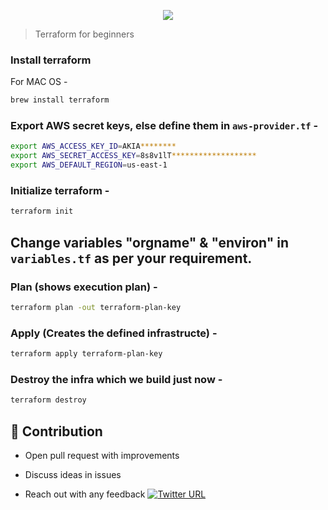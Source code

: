 <p align="center"><img src="https://user-images.githubusercontent.com/4303310/42405951-88afac1e-81af-11e8-9d78-f694c6e982f6.png" /></p>

> Terraform for beginners 

### Install terraform 
For MAC OS -
```sh
brew install terraform
```
### Export AWS secret keys, else define them in `aws-provider.tf` -
```sh
export AWS_ACCESS_KEY_ID=AKIA********
export AWS_SECRET_ACCESS_KEY=8s8v1lT*******************
export AWS_DEFAULT_REGION=us-east-1
```
### Initialize terraform - 
```sh
terraform init
```
## Change variables "orgname" & "environ" in `variables.tf` as per your requirement.

### Plan (shows execution plan) - 
```sh
terraform plan -out terraform-plan-key
```
### Apply (Creates the defined infrastructe) - 
```sh
terraform apply terraform-plan-key
```
### Destroy the infra which we build just now - 
```sh
terraform destroy
```

## 👬 Contribution
- Open pull request with improvements
- Discuss ideas in issues

- Reach out with any feedback [![Twitter URL](https://img.shields.io/twitter/url/https/twitter.com/anmol_nagpal.svg?style=social&label=Follow%20%40anmol_nagpal)](https://twitter.com/anmol_nagpal)
